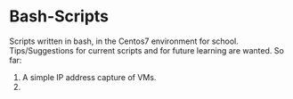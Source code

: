 # Bash-Scripts
Scripts written in bash, in the Centos7 environment for school. Tips/Suggestions for current scripts and  for future learning are wanted.
So far:
1. A simple IP address capture of VMs.
2. 
